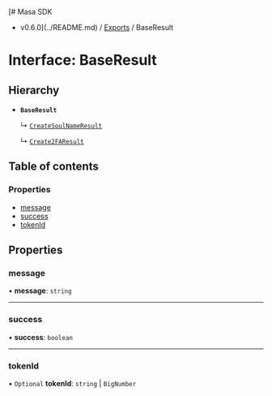 [# Masa SDK
 - v0.6.0](../README.md) / [Exports](../modules.md) / BaseResult

# Interface: BaseResult

## Hierarchy

- **`BaseResult`**

  ↳ [`CreateSoulNameResult`](CreateSoulNameResult.md)

  ↳ [`Create2FAResult`](Create2FAResult.md)

## Table of contents

### Properties

- [message](BaseResult.md#message)
- [success](BaseResult.md#success)
- [tokenId](BaseResult.md#tokenid)

## Properties

### message

• **message**: `string`

___

### success

• **success**: `boolean`

___

### tokenId

• `Optional` **tokenId**: `string` \| `BigNumber`
